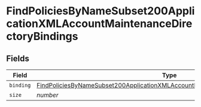 # FindPoliciesByNameSubset200ApplicationXMLAccountMaintenanceDirectoryBindings


## Fields

| Field                                                                                                                                                                                                 | Type                                                                                                                                                                                                  | Required                                                                                                                                                                                              | Description                                                                                                                                                                                           | Example                                                                                                                                                                                               |
| ----------------------------------------------------------------------------------------------------------------------------------------------------------------------------------------------------- | ----------------------------------------------------------------------------------------------------------------------------------------------------------------------------------------------------- | ----------------------------------------------------------------------------------------------------------------------------------------------------------------------------------------------------- | ----------------------------------------------------------------------------------------------------------------------------------------------------------------------------------------------------- | ----------------------------------------------------------------------------------------------------------------------------------------------------------------------------------------------------- |
| `binding`                                                                                                                                                                                             | [FindPoliciesByNameSubset200ApplicationXMLAccountMaintenanceDirectoryBindingsBinding](../../models/operations/findpoliciesbynamesubset200applicationxmlaccountmaintenancedirectorybindingsbinding.md) | :heavy_minus_sign:                                                                                                                                                                                    | N/A                                                                                                                                                                                                   |                                                                                                                                                                                                       |
| `size`                                                                                                                                                                                                | *number*                                                                                                                                                                                              | :heavy_minus_sign:                                                                                                                                                                                    | N/A                                                                                                                                                                                                   | 1                                                                                                                                                                                                     |